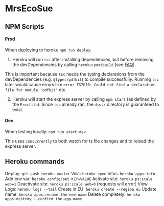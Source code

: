 # MrsEcoSue

## NPM Scripts

#### Prod

When deploying to heroku `npm run deploy`:

1. Heroku will run `tsc` after installing dependencies, but before removing the devDependencies by calling `heroku:postbuild` (see [FAQ](https://devcenter.heroku.com/articles/nodejs-support#heroku-specific-build-steps)).

This is important because `tsc` needs the typing declarations from the devDependencies (e.g. `@types/pdfkit`) to compile successfully. Running `tsc` later would cause errors like `error TS7016: Could not find a declaration file for module 'pdfkit'` etc.

2. Heroku will start the express server by calling `npm start` (as defined by the `Procfile`). Since `tsc` already ran, the `dist/` directory is guaranteed to exist.


#### Dev

When testing locally: `npm run start:dev`

This uses `concurrently` to both watch for ts file changes and to reload the express server.


## Heroku commands

Deploy: `git push heroku master`
Visit: `heroku open`
Infos: `heroku apps:info`
Add env var: `heroku config:set KEY=VALUE`
Activate site: `heroku ps:scale web=1`
Deactivate site: `heroku ps:scale web=0` (requests will error)
View Logs: `heroku logs --tail`
Create in EU: `heroku create --region eu`
Update name: `heroku apps:rename the-new-name`
Delete completely: `heroku apps:destroy --confirm the-app-name`
